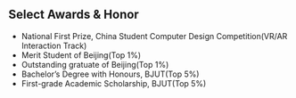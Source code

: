 ## Select Awards & Honor

<ul style="margin:0 0 5px;">
  <li>National First Prize, China Student Computer Design Competition(VR/AR Interaction Track)</li>
  <li>Merit Student of Beijing(Top 1%)</li>
  <li>Outstanding gratuate of Beijing(Top 1%)</li>
  <li>Bachelor’s Degree with Honours, BJUT(Top 5%)</li>
  <li>First-grade Academic Scholarship, BJUT(Top 5%)</li>
</ul>
